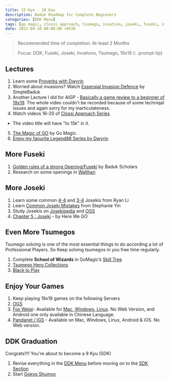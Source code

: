 ```yaml
---
title: 15 Kyu - 10 Kyu
description: Baduk Roadmap for Complete Beginners
categories: [DDK Menu]
tags: [go magic, clossi approach, tsumego, invation, joseki, fuseki, styles of play, 19x19, ddk revision]
date: 2021-04-10 00:00:00 +0530
---
```


> Recommended time of completion: At-least 2 Months
>
> Focus: DDK, Fuseki, Joseki, Invations, Tsumego, 19x19
{: .prompt-tip}


## Lectures

1. Learn some <a href="https://youtube.com/playlist?list=PLv4MbeLo6yXnbkdZjZVClGf85i-HgxlNB&si=SAcPxU6c0CmhMO3J"
   target="_blank">Proverbs with Dwyrin</a>
2. Worried about invasions? Watch <a href="https://youtu.be/I_OxUfYaUxA?si=7fFAahO4GA8kejp5" target="_blank">Essensial
   Invasion Defence</a> by SimpleBaduk
3. Another Lecture I did for AIGP - <a href="https://www.youtube.com/watch?v=m8YFwAy8Chs" target="_blank">Basically a
   game review to a beginner of 19x19</a>. The whole video couldn't be recorded because of some techniqal issues and
again sorry for my inarticulateness.
4. Watch videos 16-20 of <a
   href="https://youtube.com/playlist?list=PL5mVjO5OFYSymMy2Mixl7E5vpwFDO_0B4&si=C_V23Nfre_AJsK2M"
   target="_blank">Clossi Approach Series</a>
- The video title will have "to 15k" in it.
5. <a href="https://youtube.com/playlist?list=PL4DLlaT_bvDGzWXn79gfbguceUTHEXhnZ&si=7p2LlHpVhMCd96CN"
   target="_blank">The Magic of GO</a> by Go Magic.
6. <a href="https://youtube.com/playlist?list=PLcp64-DMUgeGee_UhonIGm2Sqf4yT-Afx&si=pwh4xvsZrHOEyawa"
   target="_blank">Enjoy my faourite Legend88 Series by Dwyrin</a>

## More Fuseki

1. <a href="https://www.youtube.com/watch?v=r6LEmftsG2g" target="_blank">Golden rules of a strong Opening/Fuseki</a> by
Baduk Scholars
2. Research on some openings in <a href="https://ps.waltheri.net/" target="_blank">Walthari</a>

## More Joseki

1. Learn some common <a href="https://youtu.be/XTjCM_dLYvM?si=IVTWlaeVaoewje56" target="_blank">4-4</a> and <a
   href="https://youtu.be/4q09Gq2C7-Y?si=Cjph03ztyJdMS1kx" target="_blank">3-4</a> Josekis from Ryan Li
2. Learn <a href="https://youtu.be/N4TkdUpRJjU?si=bwjrROpw9egar2fW" target="_blank">Common Joseki Mistakes</a> from
Stephanie Yin
3. Study Josekis on <a href="https://www.josekipedia.com/" target="_blank">Josekipedia</a> and <a href="https://online-go.com/joseki/" target="_blank">OGS</a>
4. <a href="https://youtube.com/playlist?list=PLsIslX1eRChLX1hnK0phW0EGiME2zp9rc&si=wJI3I0vlbZjiT0Om" target="_blank">Chapter 5 : Joseki</a> - by Here We GO


## Even More Tsumegos
Tsumego solving is one of the most essential things to do according a lot of Professional Players. So Keep solving
tsumegos in you free time regularly.

1. Complete **School of Wizards** in GoMagic’s <a href="https://gomagic.org/go-problems/" target="_blank">Skill Tree</a>
2. <a href="https://tsumego-hero.com/sets" target="_blank">Tsumego Hero Collections</a>
3. <a href="https://blacktoplay.com" target="_blank">Black to Play</a>

## Enjoy Your Games

1. Keep playing 19x19 games on the following Servers
1. <a href="https://online-go.com/" target="_blank">OGS</a>
2. <a href="https://www.foxwq.com/ " target="_blank">Fox Weiqi</a>- Available for <a href="https://openfoxwq.github.io/"
   target="_blank">Mac, Windows, Linux</a>. No Web Version, and Android one only available in Chinese Language.
3. <a href="https://pandanet-igs.com/communities/pandanet" target="_blank">Pandanet / IGS</a> - Available on Mac,
Windows, Linux, Android & iOS. No Web version.

## DDK Graduation
Congrats!!!! You're about to become a 9 Kyu (SDK)

1. Revise everything in the [DDK Menu](/categories/ddk-menu) before moving on to the [SDK
Section](/posts/sdk)
2. Start <a href="https://www.youtube.com/@HereWeGameOfGo/playlists" target="_blank">Gokyo Shumyo</a>
